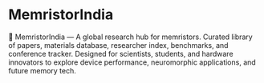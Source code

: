 # MemristorIndia
🔋 MemristorIndia — A global research hub for memristors. Curated library of papers, materials database, researcher index, benchmarks, and conference tracker. Designed for scientists, students, and hardware innovators to explore device performance, neuromorphic applications, and future memory tech.
